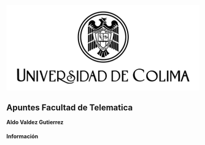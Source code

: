 ![Portada](../Logo%20Universitario/UdeC%20Abajo_Negro.png)

## Apuntes Facultad de Telematica

**Aldo Valdez Gutierrez**

#### Información
